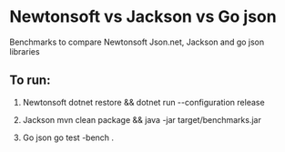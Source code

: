 # Newtonsoft vs Jackson vs Go json
Benchmarks to compare Newtonsoft Json.net, Jackson and go json libraries

## To run:

1. Newtonsoft
dotnet restore && dotnet run --configuration release

2. Jackson
mvn clean package && java -jar target/benchmarks.jar

3. Go json
go test -bench .
